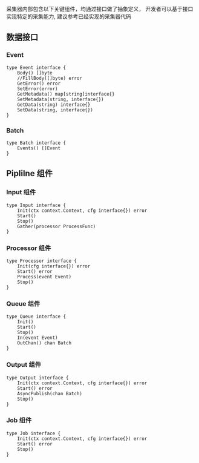 采集器内部包含以下关键组件，均通过接口做了抽象定义， 开发者可以基于接口实现特定的采集能力, 建议参考已经实现的采集器代码

## 数据接口

### Event
```
type Event interface {
	Body() []byte
	//FillBody([]byte) error
	GetError() error
	SetError(error)
	GetMetadata() map[string]interface{}
	SetMetadata(string, interface{})
	GetData(string) interface{}
	SetData(string, interface{})
}
```

### Batch
```
type Batch interface {
	Events() []Event
}
```

## Piplilne 组件

### Input 组件

```
type Input interface {
	Init(ctx context.Context, cfg interface{}) error
	Start()
	Stop()
	Gather(processor ProcessFunc)
}
```

### Processor 组件

```
type Processor interface {
	Init(cfg interface{}) error
	Start() error
	Process(event Event)
	Stop()
}
```

### Queue 组件

```
type Queue interface {
	Init()
	Start()
	Stop()
	In(event Event)
	OutChan() chan Batch
}
```

### Output 组件

```
type Output interface {
	Init(ctx context.Context, cfg interface{}) error
	Start() error
	AsyncPublish(chan Batch)
	Stop()
}
```

### Job 组件

```
type Job interface {
	Init(ctx context.Context, cfg interface{}) error
	Start() error
	Stop()
}
```